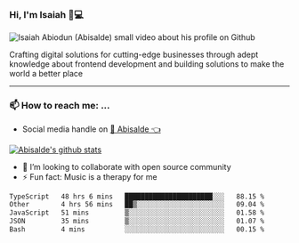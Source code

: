 ### Hi, I'm Isaiah 🌻💻

<img src="https://res.cloudinary.com/abisalde/image/upload/c_scale,h_311,w_816/v1616039512/Abisalde_github.gif" alt="Isaiah Abiodun (Abisalde) small video about his profile on Github">

Crafting digital solutions for cutting-edge businesses through adept knowledge about frontend development and building solutions to make the world a better place
<hr>

### 📫 How to reach me: ...
- Social media handle on <a href="https://twitter.com/abisalde">🔔  Abisalde   👈</a>


[![Abisalde's github stats](https://github-readme-stats.vercel.app/api?username=abisalde)](https://github.com/abisalde/github-readme-stats)

- 👯 I’m looking to collaborate with open source community
- ⚡ Fun fact: Music is a therapy for me


<!--
**abisalde/Abisalde** is a ✨ _special_ ✨ repository because its `README.md` (this file) appears on your GitHub profile.

Here are some ideas to get you started:


- 👯 I’m looking to collaborate with open source community
- 🤔 I’m looking for help with ...
- 💬 Ask me about ...
- 📫 How to reach me: ...
- 😄 Pronouns: ...
- ⚡ Fun fact: ...
-->

<!--START_SECTION:waka-->

```txt
TypeScript   48 hrs 6 mins   ██████████████████████░░░   88.15 %
Other        4 hrs 56 mins   ██▒░░░░░░░░░░░░░░░░░░░░░░   09.04 %
JavaScript   51 mins         ▒░░░░░░░░░░░░░░░░░░░░░░░░   01.58 %
JSON         35 mins         ▒░░░░░░░░░░░░░░░░░░░░░░░░   01.07 %
Bash         4 mins          ░░░░░░░░░░░░░░░░░░░░░░░░░   00.15 %
```

<!--END_SECTION:waka-->

